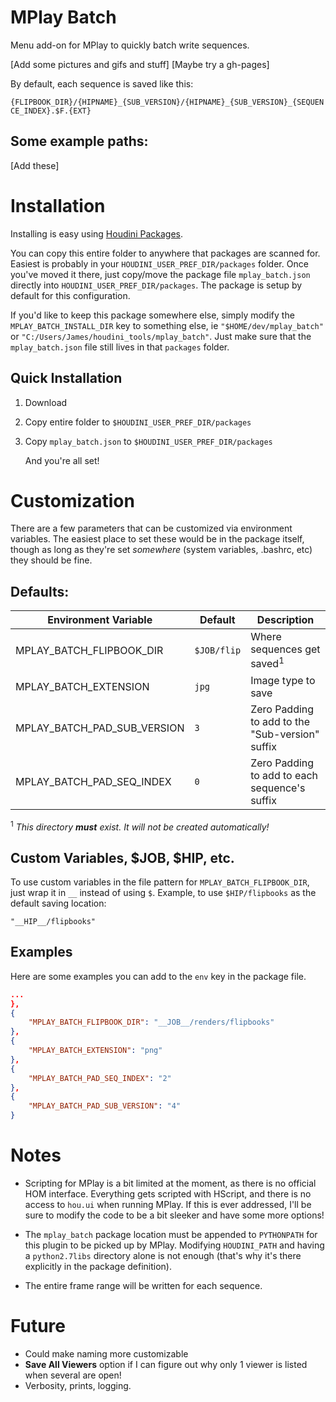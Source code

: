 # MPlay Batch
Menu add-on for MPlay to quickly batch write sequences.

[Add some pictures and gifs and stuff] [Maybe try a gh-pages]

By default, each sequence is saved like this:

`{FLIPBOOK_DIR}/{HIPNAME}_{SUB_VERSION}/{HIPNAME}_{SUB_VERSION}_{SEQUENCE_INDEX}.$F.{EXT}`

## Some example paths:

[Add these]

# Installation
Installing is easy using [Houdini Packages](https://www.sidefx.com/docs/houdini/ref/plugins.html).

You can copy this entire folder to anywhere that packages are scanned for.
Easiest is probably in your `HOUDINI_USER_PREF_DIR/packages` folder. Once you've moved
it there, just copy/move the package file `mplay_batch.json` directly into `HOUDINI_USER_PREF_DIR/packages`.
The package is setup by default for this configuration.

If you'd like to keep this package somewhere else, simply modify the `MPLAY_BATCH_INSTALL_DIR` key to something else, ie
`"$HOME/dev/mplay_batch"` or `"C:/Users/James/houdini_tools/mplay_batch"`. Just make sure that the `mplay_batch.json` file still lives in that `packages` folder.

## Quick Installation

1. Download
2. Copy entire folder to `$HOUDINI_USER_PREF_DIR/packages`
3. Copy `mplay_batch.json` to `$HOUDINI_USER_PREF_DIR/packages`

    And you're all set!


# Customization
There are a few parameters that can be customized via environment variables. The easiest place to set these would be in the package itself, though as long as they're set _somewhere_ (system variables, .bashrc, etc) they should be fine.

## Defaults:

| Environment Variable       | Default   | Description                                      |
|----------------------------|-----------|--------------------------------------------------|
|MPLAY_BATCH_FLIPBOOK_DIR    |`$JOB/flip`| Where sequences get saved<sup>1</sup>
|MPLAY_BATCH_EXTENSION       |`jpg`      | Image type to save
|MPLAY_BATCH_PAD_SUB_VERSION |`3`        | Zero Padding to add to the "Sub-version" suffix
|MPLAY_BATCH_PAD_SEQ_INDEX   |`0`        | Zero Padding to add to each sequence's suffix

<sup>1</sup> *This directory __must__ exist. It will not be created automatically!*

## Custom Variables, $JOB, $HIP, etc.
To use custom variables in the file pattern for `MPLAY_BATCH_FLIPBOOK_DIR`, just wrap it in `__` instead of using `$`.
Example, to use `$HIP/flipbooks` as the default saving location:

`"__HIP__/flipbooks"`

## Examples
Here are some examples you can add to the `env` key in the package file.
```json
...
},
{
    "MPLAY_BATCH_FLIPBOOK_DIR": "__JOB__/renders/flipbooks"
},
{
    "MPLAY_BATCH_EXTENSION": "png"
},
{
    "MPLAY_BATCH_PAD_SEQ_INDEX": "2"
},
{
    "MPLAY_BATCH_PAD_SUB_VERSION": "4"
}
```

# Notes
* Scripting for MPlay is a bit limited at the moment, as there is no official HOM interface. Everything gets scripted with HScript, and there is no access to `hou.ui` when running MPlay.
If this is ever addressed, I'll be sure to modify the code to be a bit sleeker and have some more options!

* The `mplay_batch` package location must be appended to `PYTHONPATH` for this plugin to be picked up by MPlay. Modifying `HOUDINI_PATH` and having a `python2.7libs` directory alone is not enough (that's why it's there explicitly in the package definition).

* The entire frame range will be written for each sequence.

# Future
* Could make naming more customizable
* __Save All Viewers__ option if I can figure out why only 1 viewer is listed when several are open!
* Verbosity, prints, logging.